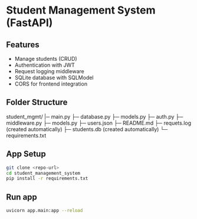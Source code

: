 # Student Management System (FastAPI)

## Features
- Manage students (CRUD)
- Authentication with JWT
- Request logging middleware
- SQLite database with SQLModel
- CORS for frontend integration

## Folder Structure
student_mgmt/
|─ main.py
├─ database.py
├─ models.py
├─ auth.py
├─ middleware.py
├─ models.py
├─ users.json
├─ README.md
├─ requets.log (created automatically)
├─ students.db (created automatically)
└─ requirements.txt

## App Setup
```bash
git clone <repo-url>
cd student_management_system
pip install -r requirements.txt
```

## Run app
```bash
uvicorn app.main:app --reload
```